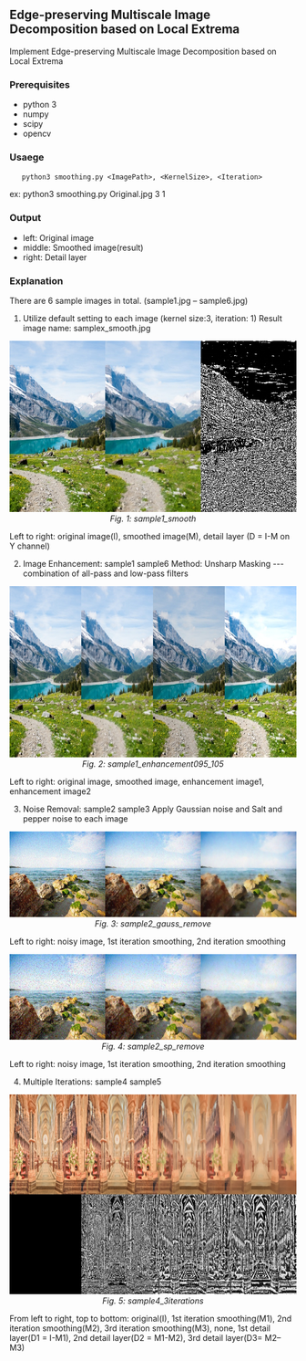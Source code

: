 ## Edge-preserving Multiscale Image Decomposition based on Local Extrema
Implement Edge-preserving Multiscale Image Decomposition based on Local Extrema

### Prerequisites
* python 3
* numpy
* scipy
* opencv

### Usaege
 ```shell
    python3 smoothing.py <ImagePath>, <KernelSize>, <Iteration>
 ```
ex: python3 smoothing.py Original.jpg 3 1

### Output
* left: Original image
* middle: Smoothed image(result)
* right: Detail layer

### Explanation
There are 6 sample images in total. (sample1.jpg – sample6.jpg)
1. Utilize default setting to each image (kernel size:3, iteration: 1)
Result image name: samplex_smooth.jpg

<p align='center'>
  <img src="Report_Images_Results/sample1_smooth.jpg" height='300' width='700'>
    <br>
    <em> Fig. 1: sample1_smooth </em>
</p>

Left to right: original image(I), smoothed image(M), detail layer (D = I-M on Y channel)

2. Image Enhancement: sample1 sample6
Method: Unsharp Masking --- combination of all-pass and low-pass filters

<p align='center'>
  <img src="Report_Images_Results/sample1_enhancement095_105.jpg" height='300' width='800'>
    <br>
    <em> Fig. 2: sample1_enhancement095_105 </em>
</p>

Left to right: original image, smoothed image, enhancement image1, enhancement image2

3. Noise Removal: sample2 sample3
Apply Gaussian noise and Salt and pepper noise to each image

<p align='center'>
  <img src="Report_Images_Results/sample2_gauss_remove.jpg" height='150' width='700'>
    <br>
    <em> Fig. 3: sample2_gauss_remove </em>
</p>

Left to right: noisy image, 1st iteration smoothing, 2nd iteration smoothing

<p align='center'>
  <img src="Report_Images_Results/sample2_sp_remove.jpg" height='150' width='700'>
    <br>
    <em> Fig. 4: sample2_sp_remove </em>
</p>

Left to right: noisy image, 1st iteration smoothing, 2nd iteration smoothing

4. Multiple Iterations: sample4 sample5
<p align='center'>
  <img src="Report_Images_Results/sample4_3iterations.jpg" height='350' width='800'>
    <br>
    <em> Fig. 5: sample4_3iterations </em>
</p>

From left to right, top to bottom: original(I), 1st iteration smoothing(M1), 2nd iteration smoothing(M2), 3rd iteration smoothing(M3), none, 1st detail layer(D1 = I-M1), 2nd detail layer(D2 = M1-M2), 3rd detail layer(D3= M2– M3)
